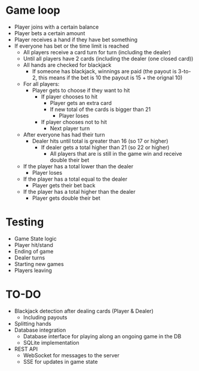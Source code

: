 # Game loop

 - Player joins with a certain balance
 - Player bets a certain amount
 - Player receives a hand if they have bet something
 - If everyone has bet or the time limit is reached
	 - All players receive a card turn for turn (including the dealer)
	 - Until all players have 2 cards (including the dealer (one closed card))
	 - All hands are checked for blackjack
	 	- If someone has blackjack, winnings are paid (the payout is 3-to-2, this means if the bet is 10 the payout is 15 + the orignal 10)
	 - For all players:
		- Player gets to choose if they want to hit
			- If player chooses to hit
				- Player gets an extra card
				- If new total of the cards is bigger than 21
					- Player loses
			- If player chooses not to hit
				- Next player turn
	 - After everyone has had their turn
	 	- Dealer hits until total is greater than 16 (so 17 or higher)
			- If dealer gets a total higher than 21 (so 22 or higher)
				- All players that are is still in the game win and receive double their bet
	 - If the player has a total lower than the dealer
	 	- Player loses
	 - If the player has a total equal to the dealer
	 	- Player gets their bet back
	 - If the player has a total higher than the dealer
	 	- Player gets double their bet

 # Testing

 - Game State logic
 - Player hit/stand
 - Ending of game
 - Dealer turns
 - Starting new games
 - Players leaving

# TO-DO

 - Blackjack detection after dealing cards (Player & Dealer)
 	- Including payouts
 - Splitting hands
 - Database integration
 	- Database interface for playing along an ongoing game in the DB
	- SQLite implementation
 - REST API
 	- WebSocket for messages to the server
	- SSE for updates in game state
